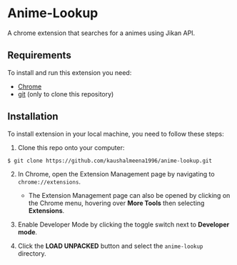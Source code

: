 # Anime-Lookup

A chrome extension that searches for a animes using Jikan API.

## Requirements

To install and run this extension you need:

- [Chrome](https://www.google.com/chrome/ "Chrome")
- [git](https://git-scm.com/downloads "git") (only to clone this repository)

## Installation

To install extension in your local machine, you need to follow these steps:

1. Clone this repo onto your computer:

```bash
$ git clone https://github.com/kaushalmeena1996/anime-lookup.git
```

2. In Chrome, open the Extension Management page by navigating to `chrome://extensions`.

   - The Extension Management page can also be opened by clicking on the Chrome menu, hovering over **More Tools** then selecting **Extensions**.

3. Enable Developer Mode by clicking the toggle switch next to **Developer mode**.

4. Click the **LOAD UNPACKED** button and select the `anime-lookup` directory.
